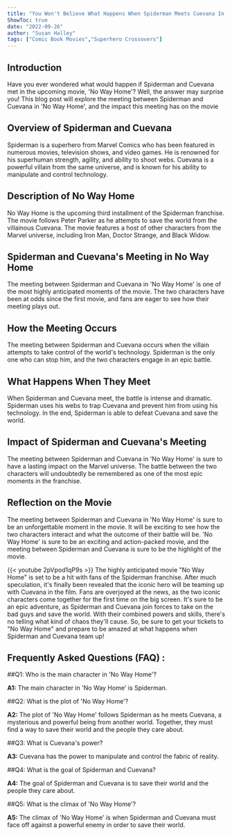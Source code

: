 ```yaml
---
title: "You Won't Believe What Happens When Spiderman Meets Cuevana In 'No Way Home'!"
ShowToc: true 
date: "2022-09-26"
author: "Susan Halley" 
tags: ["Comic Book Movies","Superhero Crossovers"]
---
```

## Introduction

Have you ever wondered what would happen if Spiderman and Cuevana met in the upcoming movie, 'No Way Home'? Well, the answer may surprise you! This blog post will explore the meeting between Spiderman and Cuevana in 'No Way Home', and the impact this meeting has on the movie

## Overview of Spiderman and Cuevana

Spiderman is a superhero from Marvel Comics who has been featured in numerous movies, television shows, and video games. He is renowned for his superhuman strength, agility, and ability to shoot webs. Cuevana is a powerful villain from the same universe, and is known for his ability to manipulate and control technology.

## Description of No Way Home

No Way Home is the upcoming third installment of the Spiderman franchise. The movie follows Peter Parker as he attempts to save the world from the villainous Cuevana. The movie features a host of other characters from the Marvel universe, including Iron Man, Doctor Strange, and Black Widow.

## Spiderman and Cuevana's Meeting in No Way Home

The meeting between Spiderman and Cuevana in 'No Way Home' is one of the most highly anticipated moments of the movie. The two characters have been at odds since the first movie, and fans are eager to see how their meeting plays out. 

## How the Meeting Occurs

The meeting between Spiderman and Cuevana occurs when the villain attempts to take control of the world's technology. Spiderman is the only one who can stop him, and the two characters engage in an epic battle.

## What Happens When They Meet

When Spiderman and Cuevana meet, the battle is intense and dramatic. Spiderman uses his webs to trap Cuevana and prevent him from using his technology. In the end, Spiderman is able to defeat Cuevana and save the world.

## Impact of Spiderman and Cuevana's Meeting

The meeting between Spiderman and Cuevana in 'No Way Home' is sure to have a lasting impact on the Marvel universe. The battle between the two characters will undoubtedly be remembered as one of the most epic moments in the franchise.

## Reflection on the Movie

The meeting between Spiderman and Cuevana in 'No Way Home' is sure to be an unforgettable moment in the movie. It will be exciting to see how the two characters interact and what the outcome of their battle will be. 'No Way Home' is sure to be an exciting and action-packed movie, and the meeting between Spiderman and Cuevana is sure to be the highlight of the movie.

{{< youtube 2pVpod1qP9s >}} 
The highly anticipated movie "No Way Home" is set to be a hit with fans of the Spiderman franchise. After much speculation, it's finally been revealed that the iconic hero will be teaming up with Cuevana in the film. Fans are overjoyed at the news, as the two iconic characters come together for the first time on the big screen. It's sure to be an epic adventure, as Spiderman and Cuevana join forces to take on the bad guys and save the world. With their combined powers and skills, there's no telling what kind of chaos they'll cause. So, be sure to get your tickets to "No Way Home" and prepare to be amazed at what happens when Spiderman and Cuevana team up!

## Frequently Asked Questions (FAQ) :
##Q1: Who is the main character in 'No Way Home'?

**A1:** The main character in 'No Way Home' is Spiderman.

##Q2: What is the plot of 'No Way Home'?

**A2:** The plot of 'No Way Home' follows Spiderman as he meets Cuevana, a mysterious and powerful being from another world. Together, they must find a way to save their world and the people they care about.

##Q3: What is Cuevana's power?

**A3:** Cuevana has the power to manipulate and control the fabric of reality.

##Q4: What is the goal of Spiderman and Cuevana?

**A4:** The goal of Spiderman and Cuevana is to save their world and the people they care about.

##Q5: What is the climax of 'No Way Home'?

**A5:** The climax of 'No Way Home' is when Spiderman and Cuevana must face off against a powerful enemy in order to save their world.



